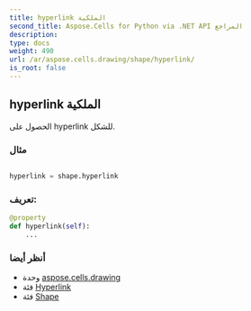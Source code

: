 ```yaml
---
title: hyperlink الملكية
second_title: Aspose.Cells for Python via .NET API المراجع
description:
type: docs
weight: 490
url: /ar/aspose.cells.drawing/shape/hyperlink/
is_root: false
---
```

##  hyperlink الملكية

الحصول على hyperlink للشكل.

###  مثال

```python

hyperlink = shape.hyperlink

```
###  تعريف:
```python
@property
def hyperlink(self):
    ...
```

###  أنظر أيضا
* وحدة [aspose.cells.drawing](../../)
* فئة [Hyperlink](/cells/python-net/ar/aspose.cells/hyperlink)
* فئة [Shape](/cells/python-net/ar/aspose.cells.drawing/shape)
